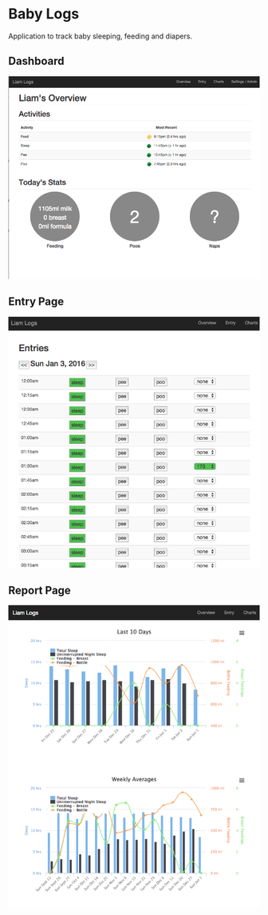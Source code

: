 # Baby Logs
Application to track baby sleeping, feeding and diapers.

## Dashboard
![Alt text](/docs/DashboardPage.png)

## Entry Page
![Alt text](/docs/EntryPage.png)

## Report Page
![Alt text](/docs/ReportPage.png)
